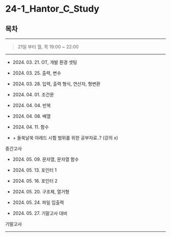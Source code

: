 # 24-1_Hantor_C_Study

## 목차

---

> 21일 부터 월, 목 19:00 ~ 22:00

---

- 2024\. 03. 21.  OT, 개발 환경 셋팅
  
- 2024\. 03. 25.  출력, 변수
  
- 2024\. 03. 28.  입력, 출력 형식, 연산자, 형변환
  
- 2024\. 04. 01.  조건문
  
- 2024\. 04. 04.  반복
  
- 2024\. 04. 08.  배열
  
- 2024\. 04. 11.  함수
  
- \+ 들쑥날쑥 야레드 시험 범위를 위한 공부자료..? (강의 x)

중간고사

- 2024\. 05. 09.  문자열, 문자열 함수

- 2024\. 05. 13.  포인터 1
  
- 2024\. 05. 16.  포인터 2
  
- 2024\. 05. 20.  구조체, 열거형
  
- 2024\. 05. 24.  파일 입출력

- 2024\. 05. 27.  기말고사 대비

기말고사

---


